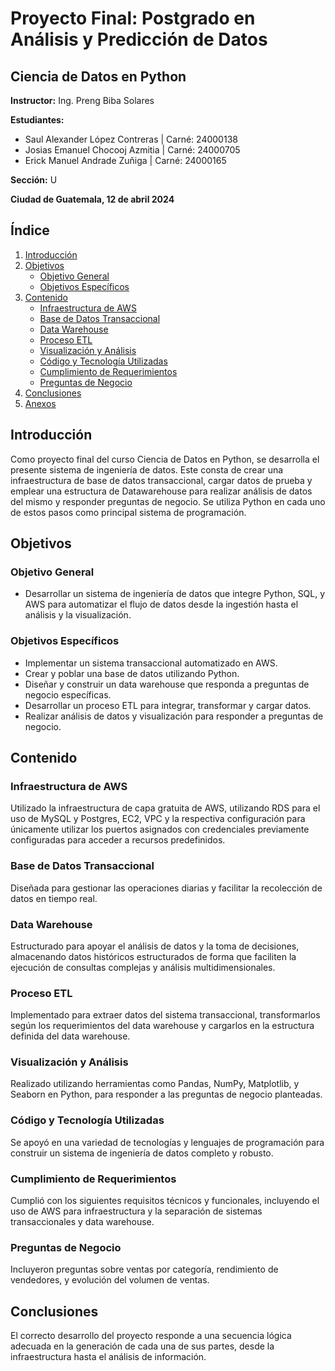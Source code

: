 # Proyecto Final: Postgrado en Análisis y Predicción de Datos

## Ciencia de Datos en Python

**Instructor:** Ing. Preng Biba Solares

**Estudiantes:**
- Saul Alexander López Contreras | Carné: 24000138
- Josias Emanuel Chocooj Azmitia | Carné: 24000705
- Erick Manuel Andrade Zuñiga | Carné: 24000165

**Sección:** U

**Ciudad de Guatemala, 12 de abril 2024**

## Índice

1. [Introducción](#introducción)
2. [Objetivos](#objetivos)
   - [Objetivo General](#objetivo-general)
   - [Objetivos Específicos](#objetivos-específicos)
3. [Contenido](#contenido)
   - [Infraestructura de AWS](#infraestructura-de-aws)
   - [Base de Datos Transaccional](#base-de-datos-transaccional)
   - [Data Warehouse](#data-warehouse)
   - [Proceso ETL](#proceso-etl)
   - [Visualización y Análisis](#visualización-y-análisis)
   - [Código y Tecnología Utilizadas](#código-y-tecnología-utilizadas)
   - [Cumplimiento de Requerimientos](#cumplimiento-de-requerimientos)
   - [Preguntas de Negocio](#preguntas-de-negocio)
4. [Conclusiones](#conclusiones)
5. [Anexos](#anexos)

## Introducción

Como proyecto final del curso Ciencia de Datos en Python, se desarrolla el presente sistema de ingeniería de datos. Este consta de crear una infraestructura de base de datos transaccional, cargar datos de prueba y emplear una estructura de Datawarehouse para realizar análisis de datos del mismo y responder preguntas de negocio. Se utiliza Python en cada uno de estos pasos como principal sistema de programación.

## Objetivos

### Objetivo General

- Desarrollar un sistema de ingeniería de datos que integre Python, SQL, y AWS para automatizar el flujo de datos desde la ingestión hasta el análisis y la visualización.

### Objetivos Específicos

- Implementar un sistema transaccional automatizado en AWS.
- Crear y poblar una base de datos utilizando Python.
- Diseñar y construir un data warehouse que responda a preguntas de negocio específicas.
- Desarrollar un proceso ETL para integrar, transformar y cargar datos.
- Realizar análisis de datos y visualización para responder a preguntas de negocio.

## Contenido

### Infraestructura de AWS

Utilizado la infraestructura de capa gratuita de AWS, utilizando RDS para el uso de MySQL y Postgres, EC2, VPC y la respectiva configuración para únicamente utilizar los puertos asignados con credenciales previamente configuradas para acceder a recursos predefinidos.

### Base de Datos Transaccional

Diseñada para gestionar las operaciones diarias y facilitar la recolección de datos en tiempo real.

### Data Warehouse

Estructurado para apoyar el análisis de datos y la toma de decisiones, almacenando datos históricos estructurados de forma que faciliten la ejecución de consultas complejas y análisis multidimensionales.

### Proceso ETL

Implementado para extraer datos del sistema transaccional, transformarlos según los requerimientos del data warehouse y cargarlos en la estructura definida del data warehouse.

### Visualización y Análisis

Realizado utilizando herramientas como Pandas, NumPy, Matplotlib, y Seaborn en Python, para responder a las preguntas de negocio planteadas.

### Código y Tecnología Utilizadas

Se apoyó en una variedad de tecnologías y lenguajes de programación para construir un sistema de ingeniería de datos completo y robusto.

### Cumplimiento de Requerimientos

Cumplió con los siguientes requisitos técnicos y funcionales, incluyendo el uso de AWS para infraestructura y la separación de sistemas transaccionales y data warehouse.

### Preguntas de Negocio

Incluyeron preguntas sobre ventas por categoría, rendimiento de vendedores, y evolución del volumen de ventas.

## Conclusiones

El correcto desarrollo del proyecto responde a una secuencia lógica
adecuada en la generación de cada una de sus partes, desde la
infraestructura hasta el análisis de información.